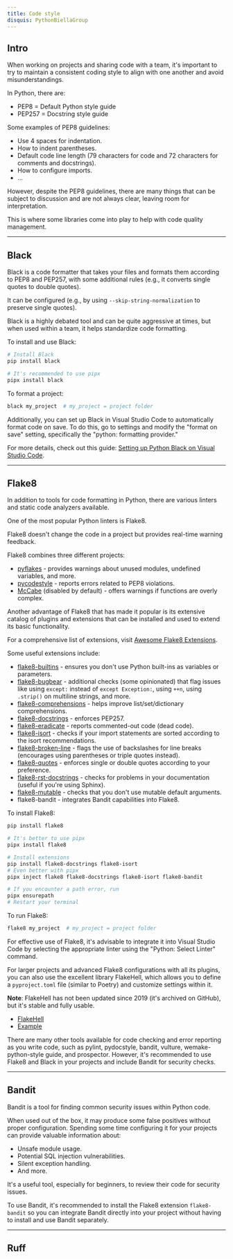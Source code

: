 ```yaml
---
title: Code style
disquis: PythonBiellaGroup
---
```


## Intro

When working on projects and sharing code with a team, it's important to try to maintain a consistent coding style to align with one another and avoid misunderstandings.

In Python, there are:

- PEP8 = Default Python style guide
- PEP257 = Docstring style guide

Some examples of PEP8 guidelines:

- Use 4 spaces for indentation.
- How to indent parentheses.
- Default code line length (79 characters for code and 72 characters for comments and docstrings).
- How to configure imports.
- ...

However, despite the PEP8 guidelines, there are many things that can be subject to discussion and are not always clear, leaving room for interpretation.

This is where some libraries come into play to help with code quality management.

---

## Black

Black is a code formatter that takes your files and formats them according to PEP8 and PEP257, with some additional rules (e.g., it converts single quotes to double quotes).

It can be configured (e.g., by using `--skip-string-normalization` to preserve single quotes).

Black is a highly debated tool and can be quite aggressive at times, but when used within a team, it helps standardize code formatting.

To install and use Black:

```bash
# Install Black
pip install black

# It's recommended to use pipx
pipx install black
```

To format a project:

```bash
black my_project  # my_project = project folder
```

Additionally, you can set up Black in Visual Studio Code to automatically format code on save. To do this, go to settings and modify the "format on save" setting, specifically the "python: formatting provider."

For more details, check out this guide: [Setting up Python Black on Visual Studio Code](https://marcobelo.medium.com/setting-up-python-black-on-visual-studio-code-5318eba4cd00).

---

## Flake8

In addition to tools for code formatting in Python, there are various linters and static code analyzers available.

One of the most popular Python linters is Flake8.

Flake8 doesn't change the code in a project but provides real-time warning feedback.

Flake8 combines three different projects:

- [pyflakes](https://github.com/pycqa/pyflakes) - provides warnings about unused modules, undefined variables, and more.
- [pycodestyle](https://pycodestyle.pycqa.org/en/latest/) - reports errors related to PEP8 violations.
- [McCabe](https://github.com/pycqa/mccabe) (disabled by default) - offers warnings if functions are overly complex.

Another advantage of Flake8 that has made it popular is its extensive catalog of plugins and extensions that can be installed and used to extend its basic functionality.

For a comprehensive list of extensions, visit [Awesome Flake8 Extensions](https://github.com/DmytroLitvinov/awesome-flake8-extensions).

Some useful extensions include:

- [flake8-builtins](https://github.com/gforcada/flake8-builtins) - ensures you don't use Python built-ins as variables or parameters.
- [flake8-bugbear](https://github.com/PyCQA/flake8-bugbear) - additional checks (some opinionated) that flag issues like using `except:` instead of `except Exception:`, using `++n`, using `.strip()` on multiline strings, and more.
- [flake8-comprehensions](https://github.com/adamchainz/flake8-comprehensions) - helps improve list/set/dictionary comprehensions.
- [flake8-docstrings](https://pypi.org/project/flake8-docstrings/) - enforces PEP257.
- [flake8-eradicate](https://github.com/wemake-services/flake8-eradicate) - reports commented-out code (dead code).
- [flake8-isort](https://pypi.org/project/flake8-isort/) - checks if your import statements are sorted according to the isort recommendations.
- [flake8-broken-line](https://github.com/wemake-services/flake8-broken-line) - flags the use of backslashes for line breaks (encourages using parentheses or triple quotes instead).
- [flake8-quotes](https://github.com/zheller/flake8-quotes) - enforces single or double quotes according to your preference.
- [flake8-rst-docstrings](https://github.com/peterjc/flake8-rst-docstrings) - checks for problems in your documentation (useful if you're using Sphinx).
- [flake8-mutable](https://github.com/ebeweber/flake8-mutable) - checks that you don't use mutable default arguments.
- flake8-bandit - integrates Bandit capabilities into Flake8.

To install Flake8:

```bash
pip install flake8

# It's better to use pipx
pipx install flake8

# Install extensions
pip install flake8-docstrings flake8-isort
# Even better with pipx
pipx inject flake8 flake8-docstrings flake8-isort flake8-bandit

# If you encounter a path error, run
pipx ensurepath
# Restart your terminal
```

To run Flake8:

```bash
flake8 my_project  # my_project = project folder
```

For effective use of Flake8, it's advisable to integrate it into Visual Studio Code by selecting the appropriate linter using the "Python: Select Linter" command.

For larger projects and advanced Flake8 configurations with all its plugins, you can also use the excellent library FlakeHell, which allows you to define a `pyproject.toml` file (similar to Poetry) and customize settings within it.

**Note**: FlakeHell has not been updated since 2019 (it's archived on GitHub), but it's stable and fully usable.

- [FlakeHell](https://github.com/life4/flakehell)
- [Example](https://dev.to/bowmanjd/using-flake8-and-pyproject-toml-with-flakehell-1cn1)

There are many other tools available for code checking and error reporting as you write code, such as pylint, pydocstyle, bandit, vulture, wemake-python-style guide, and prospector. However, it's recommended to use Flake8 and Black in your projects and include Bandit for security checks.

---

## Bandit

Bandit is a tool for finding common security issues within Python code.

When used out of the box, it may produce some false positives without proper configuration. Spending some time configuring it for your projects can provide valuable information about:

- Unsafe module usage.
- Potential SQL injection vulnerabilities.
- Silent exception handling.
- And more.

It's a useful tool, especially for beginners, to review their code for security issues.

To use Bandit, it's recommended to install the Flake8 extension `flake8-bandit` so you can integrate Bandit directly into your project without having to install and use Bandit separately.

---

## Ruff
